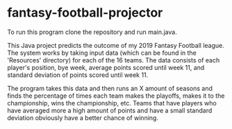 # fantasy-football-projector

To run this program clone the repository and run main.java.

This Java project predicts the outcome of my 2019 Fantasy Football league. The system works by taking input data (which can be found in the 'Resources' directory) for each of the 16 teams.  The data consists of each player's position, bye week, average points scored until week 11, and standard deviation of points scored until week 11. 

The program takes this data and then runs an X amount of seasons and finds the percentage of times each team makes the playoffs, makes it to the championship, wins the championship, etc. Teams that have players who have averaged more a high amount of points and have a small standard deviation obviously have a better chance of winning. 
